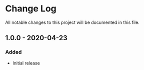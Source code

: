 # Change Log
All notable changes to this project will be documented in this file.

## 1.0.0 - 2020-04-23
### Added
- Initial release

